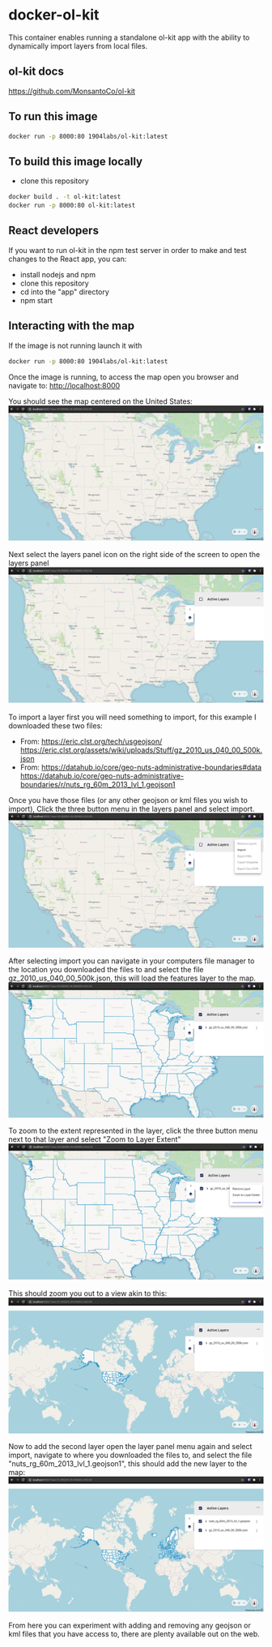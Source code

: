 # docker-ol-kit

This container enables running a standalone ol-kit app with the ability to dynamically import layers from local files.  

## ol-kit docs

<https://github.com/MonsantoCo/ol-kit>  

## To run this image  

```bash
docker run -p 8000:80 1904labs/ol-kit:latest  
```

## To build this image locally

- clone this repository  

```bash
docker build . -t ol-kit:latest  
docker run -p 8000:80 ol-kit:latest  
```

## React developers

If you want to run ol-kit in the npm test server in order to make and test  changes to the React app, you can:  

- install nodejs and npm  
- clone this repository  
- cd into the "app" directory  
- npm start  

## Interacting with the map

If the image is not running launch it with  

```bash
docker run -p 8000:80 1904labs/ol-kit:latest  
```

Once the image is running, to access the map open you browser and navigate to:
<http://localhost:8000>

You should see the map centered on the United States:  
![initial](https://raw.githubusercontent.com/1904labs/docker-ol-kit/master/images/initial.png)  

 Next select the layers panel icon on the right side of the screen to open the layers panel  
![panel open](https://raw.githubusercontent.com/1904labs/docker-ol-kit/master/images/panelopen.png)  

 To import a layer first you will need something to import, for this example I downloaded these two files:  

- From: <https://eric.clst.org/tech/usgeojson/>
  <https://eric.clst.org/assets/wiki/uploads/Stuff/gz_2010_us_040_00_500k.json>  
- From: <https://datahub.io/core/geo-nuts-administrative-boundaries#data>
  <https://datahub.io/core/geo-nuts-administrative-boundaries/r/nuts_rg_60m_2013_lvl_1.geojson1>  

Once you have those files (or any other geojson or kml files you wish to import), Click the three button menu in the layers panel and select import.  
![menu open](https://raw.githubusercontent.com/1904labs/docker-ol-kit/master/images/menuopen.png)  

After selecting import you can navigate in your computers file manager to the location you downloaded the files to and select the file gz_2010_us_040_00_500k.json, this will load the features layer to the map.  
![loaded1](https://raw.githubusercontent.com/1904labs/docker-ol-kit/master/images/loaded1.png)  

To zoom to the extent represented in the layer, click the three button menu next to that layer and select "Zoom to Layer Extent"  
![zoom select](https://raw.githubusercontent.com/1904labs/docker-ol-kit/master/images/zoomselect.png)  

This should zoom you out to a view akin to this:  
![zoomed](https://raw.githubusercontent.com/1904labs/docker-ol-kit/master/images/zoomed.png)  

Now to add the second layer open the layer panel menu again and select import, navigate to where you downloaded the files to, and select the file "nuts_rg_60m_2013_lvl_1.geojson1", this should add the new layer to the map:  
![loaded2](https://raw.githubusercontent.com/1904labs/docker-ol-kit/master/images/loaded2.png)  

From here you can experiment with adding and removing any geojson or kml files that you have access to, there are plenty available out on the web.  
